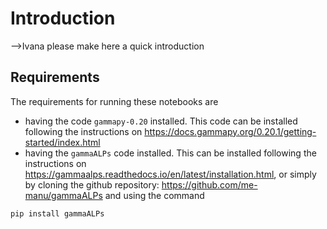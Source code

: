 # Introduction
-->Ivana please make here a quick introduction

## Requirements 
The requirements for running these notebooks are 
* having the code `gammapy-0.20` installed. This code can be installed following the instructions on https://docs.gammapy.org/0.20.1/getting-started/index.html
* having the `gammaALPs` code installed. This can be installed following the instructions on  https://gammaalps.readthedocs.io/en/latest/installation.html, or simply by cloning the github repository: https://github.com/me-manu/gammaALPs and using the command 

```pip install gammaALPs```
